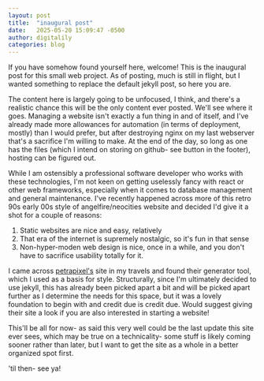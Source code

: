 ```yaml
---
layout: post
title:  "inaugural post"
date:   2025-05-20 15:09:47 -0500
author: digitalily
categories: blog
---
```


If you have somehow found yourself here, welcome!
This is the inaugural post for this small web project. As of posting, much is still in flight, but I wanted something to replace the default jekyll post, so here you are.

The content here is largely going to be unfocused, I think, and there's a realistic chance this will be the only content ever posted. We'll see where it goes.
Managing a website isn't exactly a fun thing in and of itself, and I've already made more allowances for automation (in terms of deployment, mostly) than I would prefer, but after destroying nginx on my last webserver that's a sacrifice I'm willing to make. At the end of the day, so long as one has the files (which I intend on storing on github- see button in the footer), hosting can be figured out. 

While I am ostensibly a professional software developer who works with these technologies, I'm not keen on getting uselessly fancy with react or other web frameworks, especially when it comes to database management and general maintenance. I've recently happened across more of this retro 90s early 00s style of angelfire/neocities website and decided I'd give it a shot for a couple of reasons:
1. Static websites are nice and easy, relatively
2. That era of the internet is supremely nostalgic, so it's fun in that sense
3. Non-hyper-moden web design is nice, once in a while, and you don't have to sacrifice usability totally for it.

I came across <a href="https://petrapixel.neocities.org/">petrapixel's</a> site in my travels and found their generator tool, which I used as a basis for style. Structurally, since I'm ultimately decided to use jekyll, this has already been picked apart a bit and will be picked apart further as I determine the needs for this space, but it was a lovely foundation to begin with and credit due is credit due. Would suggest giving their site a look if you are also interested in starting a website!

This'll be all for now- as said this very well could be the last update this site ever sees, which may be true on a technicality- some stuff is likely coming sooner rather than later, but I want to get the site as a whole in a better organized spot first.

'til then- see ya!